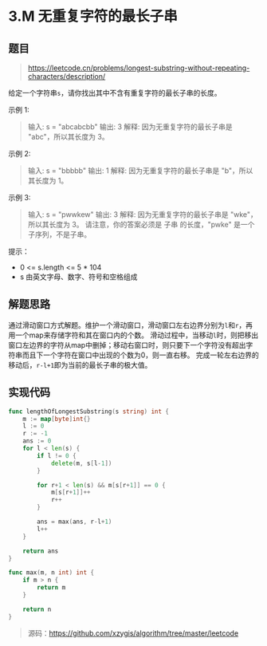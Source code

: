 # 3.M 无重复字符的最长子串

## 题目
> https://leetcode.cn/problems/longest-substring-without-repeating-characters/description/

给定一个字符串`s`，请你找出其中不含有重复字符的最长子串的长度。
 
示例 1:

> 输入: s = "abcabcbb"
输出: 3 
解释: 因为无重复字符的最长子串是 "abc"，所以其长度为 3。

示例 2:

> 输入: s = "bbbbb"
输出: 1
解释: 因为无重复字符的最长子串是 "b"，所以其长度为 1。

示例 3:

> 输入: s = "pwwkew"
输出: 3
解释: 因为无重复字符的最长子串是 "wke"，所以其长度为 3。
     请注意，你的答案必须是 子串 的长度，"pwke" 是一个子序列，不是子串。


提示：

- 0 <= s.length <= 5 * 104
- s 由英文字母、数字、符号和空格组成

## 解题思路
通过滑动窗口方式解题。维护一个滑动窗口，滑动窗口左右边界分别为`l`和`r`，再用一个map来存储字符和其在窗口内的个数。
滑动过程中，当移动`l`时，则把移出窗口左边界的字符从map中删掉；移动右窗口时，则只要下一个字符没有超出字符串而且下一个字符在窗口中出现的个数为0，则一直右移。
完成一轮左右边界的移动后，`r-l+1`即为当前的最长子串的极大值。

## 实现代码

```go
func lengthOfLongestSubstring(s string) int {
	m := map[byte]int{}
	l := 0
	r := -1
	ans := 0
	for l < len(s) {
		if l != 0 {
			delete(m, s[l-1])
		}

		for r+1 < len(s) && m[s[r+1]] == 0 {
			m[s[r+1]]++
			r++
		}

		ans = max(ans, r-l+1)
		l++
	}

	return ans
}

func max(m, n int) int {
	if m > n {
		return m
	}

	return n
}
```

> 源码：https://github.com/xzygis/algorithm/tree/master/leetcode